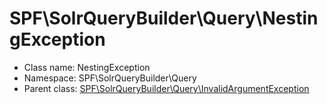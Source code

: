 SPF\SolrQueryBuilder\Query\NestingException
===============






* Class name: NestingException
* Namespace: SPF\SolrQueryBuilder\Query
* Parent class: [SPF\SolrQueryBuilder\Query\InvalidArgumentException](SPF-SolrQueryBuilder-Query-InvalidArgumentException.md)








